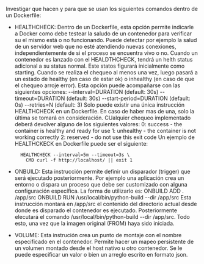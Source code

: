 Investigar que hacen y para que se usan los siguientes comandos dentro de un Dockerfile:

* HEALTHCHECK: Dentro de un Dockerfile, esta opción permite indicarle a Docker como debe testear la saludo de un contenedor para verificar su el mismo está o no funcionando. Puede detectar por ejemplo la salud de un servidor web que no esté atendiendo nuevas conexiones, independientemente de si el proceso se encuentra vivo o no. Cuando un contenedor es lanzado con el HEALDTHCHECK, tendrá un helth status adicional a su status normal. Este statos figurará inicialmente como starting. Cuando se realiza el chequeo al menos una vez, luego pasará a un estado de healthy (en caso de estar ok) o inhealthy (en caso de que el chequeo arroje error). Esta opción puede acompañarse con las siguientes opciones:
      --interval=DURATION (default: 30s)
      --timeout=DURATION (default: 30s)
      --start-period=DURATION (default: 0s)
      --retries=N (default: 3)
Solo puede existir una única instrucción HEALTHCHECK en un Dockerfile. En caso de haber mas de una, solo la última se tomará en consideración. CUalquier chequeo implementado deberá devolver alguno de los siguientes valores:
        0: success - the container is healthy and ready for use
        1: unhealthy - the container is not working correctly
        2: reserved - do not use this exit code
Un ejemplo de HEALTHCKECK en Dockerfile puede ser el siguiente:

        HEALTHCHECK --interval=5m --timeout=3s \
          CMD curl -f http://localhost/ || exit 1

* ONBUILD: Esta instrucción permite definir un disparador (trigger) que será ejecutado posteriormente. Por ejemplo una aplicación crea un entorno o dispara un proceso que debe ser customizado con alguna configuración específica. 
La forma de utilizarlo es:
      ONBUILD ADD . /app/src
      ONBUILD RUN /usr/local/bin/python-build --dir /app/src
Esta instrucción montará en /app/src el contenido del directorio actual desde donde es disparado el contenedor es ejecutado. Posteriormente elecutará el comando /usr/local/bin/python-build --dir /app/src. Todo esto, una vez que la imagen original (FROM) haya sido iniciada.

* VOLUME: Esta instrución crea un punto de montaje con el nombre especificado en el contenedor. Permite hacer un mapeo persistente de un volumen montado desde el host nativo u otro contenedor. Se le puede especificar un valor o bien un arreglo escrito en formato json. 
